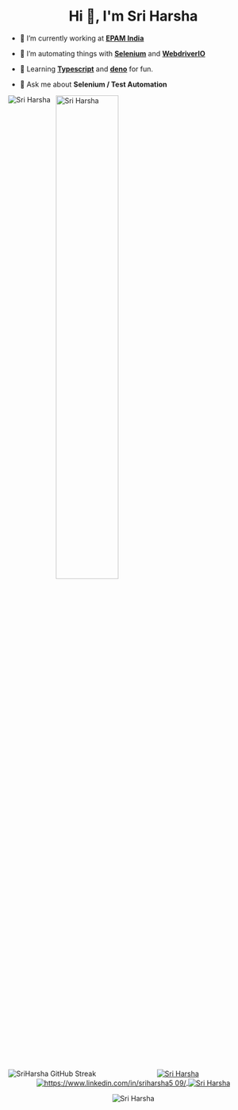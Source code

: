 <h1 align="center">Hi 👋, I'm Sri Harsha</h1>

- 🔭&nbsp;I’m currently working at **[EPAM India](https://www.epam.com/)**

- 🤝&nbsp;I’m automating things with **[Selenium](https://github.com/SeleniumHQ)** and **[WebdriverIO](https://webdriver.io/)** 

- 📝&nbsp;Learning **[Typescript](https://www.typescriptlang.org/)** and **[deno](https://deno.land/)** for fun.

- 💬&nbsp;Ask me about **Selenium / Test Automation**


<p>
    <img align="left" src="https://github-readme-stats.vercel.app/api/top-langs/?username=harsha509&layout=compact&hide=html" alt="Sri Harsha" />
</p>
<p>
    &nbsp;
    <img align="center" src="https://github-readme-stats.vercel.app/api?username=harsha509&show_icons=true&count_private=true" alt="Sri Harsha" width="50%"/>
</p>

<p>
    <img align="left" src="https://github-readme-streak-stats.herokuapp.com/?user=harsha509&theme=dark" alt="SriHarsha GitHub Streak" />
</p>

<p align="center">
    <a href="https://twitter.com/sri_harsha509" target="blank">
        <img align="center" src="https://img.shields.io/twitter/follow/sri_harsha509?style=social" alt="Sri Harsha" />
    </a>
    <a href="https://www.linkedin.com/in/sriharsha509/" target="blank">
        <img align="center" src="https://img.shields.io/badge/-Sri Harsha-blue?style=flat-square&logo=Linkedin&logoColor=white&link=https://www.linkedin.com/in/sriharsha509/" alt="https://www.linkedin.com/in/sriharsha5
        09/" />
    </a>
    <a href="https://github.com/harsha509" target="blank">
        <img align="center" src="https://img.shields.io/github/followers/harsha509?label=follow&style=social" alt="Sri Harsha" />
    </a>
</p>

<p align="center">
    <img align="center" src="https://komarev.com/ghpvc/?username=harsha509" alt="Sri Harsha" />
</p>

